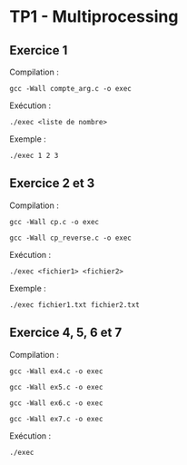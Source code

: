 # TP1 - Multiprocessing

## Exercice 1

Compilation :
```
gcc -Wall compte_arg.c -o exec
```
Exécution :
```
./exec <liste de nombre>
```
Exemple :
```
./exec 1 2 3
```

## Exercice 2 et 3

Compilation :
```
gcc -Wall cp.c -o exec
```
```
gcc -Wall cp_reverse.c -o exec
```
Exécution :
```
./exec <fichier1> <fichier2>
```
Exemple :
```
./exec fichier1.txt fichier2.txt
```

## Exercice 4, 5, 6 et 7

Compilation :
```
gcc -Wall ex4.c -o exec
```
```
gcc -Wall ex5.c -o exec
```
```
gcc -Wall ex6.c -o exec
```
```
gcc -Wall ex7.c -o exec
```

Exécution :
```
./exec
```


